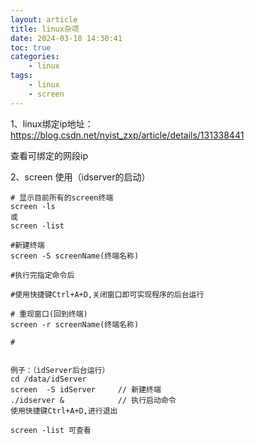 ```yaml
---
layout: article
title: linux杂项
date: 2024-03-18 14:30:41
toc: true
categories:
	- linux
tags:
	- linux
    - screen
---
```


1、linux绑定ip地址：
https://blog.csdn.net/nyist_zxp/article/details/131338441

查看可绑定的网段ip

<!--more-->

2、screen 使用（idserver的启动）

```
# 显示目前所有的screen终端
screen -ls
或
screen -list

#新建终端
screen -S screenName(终端名称)

#执行完指定命令后

#使用快捷键Ctrl+A+D,关闭窗口即可实现程序的后台运行

# 重现窗口(回到终端)
screen -r screenName(终端名称)

#


例子：（idServer后台运行）
cd /data/idServer
screen  -S idServer		// 新建终端
./idserver &			// 执行启动命令
使用快捷键Ctrl+A+D,进行退出

screen -list 可查看
```

